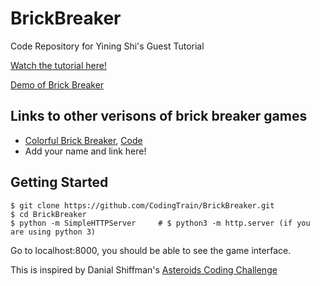 # BrickBreaker
Code Repository for Yining Shi's Guest Tutorial

[Watch the tutorial here!](https://www.youtube.com/watch?v=5kEPixL8JoU)

[Demo of Brick Breaker](https://yining1023.github.io/brickBreaker-simple)

## Links to other verisons of brick breaker games
* [Colorful Brick Breaker](https://yining1023.github.io/brickBreaker), [Code](https://github.com/yining1023/brickBreaker)
* Add your name and link here!

## Getting Started
```shell
$ git clone https://github.com/CodingTrain/BrickBreaker.git
$ cd BrickBreaker
$ python -m SimpleHTTPServer     # $ python3 -m http.server (if you are using python 3)
```
Go to localhost:8000, you should be able to see the game interface.

This is inspired by Danial Shiffman's [Asteroids Coding Challenge](https://www.youtube.com/watch?v=hacZU523FyM)
